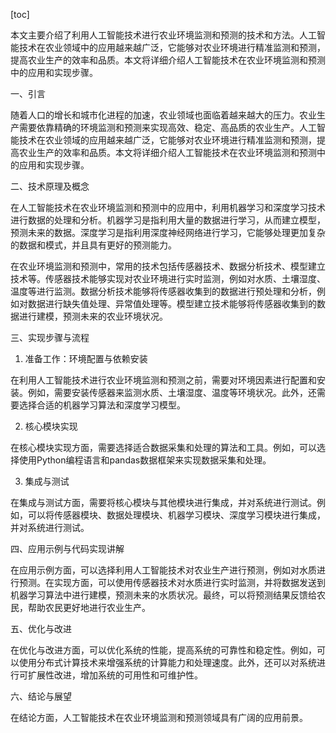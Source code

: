 
[toc]                    
                
                
本文主要介绍了利用人工智能技术进行农业环境监测和预测的技术和方法。人工智能技术在农业领域中的应用越来越广泛，它能够对农业环境进行精准监测和预测，提高农业生产的效率和品质。本文将详细介绍人工智能技术在农业环境监测和预测中的应用和实现步骤。

一、引言

随着人口的增长和城市化进程的加速，农业领域也面临着越来越大的压力。农业生产需要依靠精确的环境监测和预测来实现高效、稳定、高品质的农业生产。人工智能技术在农业领域的应用越来越广泛，它能够对农业环境进行精准监测和预测，提高农业生产的效率和品质。本文将详细介绍人工智能技术在农业环境监测和预测中的应用和实现步骤。

二、技术原理及概念

在人工智能技术在农业环境监测和预测中的应用中，利用机器学习和深度学习技术进行数据的处理和分析。机器学习是指利用大量的数据进行学习，从而建立模型，预测未来的数据。深度学习是指利用深度神经网络进行学习，它能够处理更加复杂的数据和模式，并且具有更好的预测能力。

在农业环境监测和预测中，常用的技术包括传感器技术、数据分析技术、模型建立技术等。传感器技术能够实现对农业环境进行实时监测，例如对水质、土壤湿度、温度等进行监测。数据分析技术能够将传感器收集到的数据进行预处理和分析，例如对数据进行缺失值处理、异常值处理等。模型建立技术能够将传感器收集到的数据进行建模，预测未来的农业环境状况。

三、实现步骤与流程

1. 准备工作：环境配置与依赖安装

在利用人工智能技术进行农业环境监测和预测之前，需要对环境因素进行配置和安装。例如，需要安装传感器来监测水质、土壤湿度、温度等环境状况。此外，还需要选择合适的机器学习算法和深度学习模型。

2. 核心模块实现

在核心模块实现方面，需要选择适合数据采集和处理的算法和工具。例如，可以选择使用Python编程语言和pandas数据框架来实现数据采集和处理。

3. 集成与测试

在集成与测试方面，需要将核心模块与其他模块进行集成，并对系统进行测试。例如，可以将传感器模块、数据处理模块、机器学习模块、深度学习模块进行集成，并对系统进行测试。

四、应用示例与代码实现讲解

在应用示例方面，可以选择利用人工智能技术对农业生产进行预测，例如对水质进行预测。在实现方面，可以使用传感器技术对水质进行实时监测，并将数据发送到机器学习算法中进行建模，预测未来的水质状况。最终，可以将预测结果反馈给农民，帮助农民更好地进行农业生产。

五、优化与改进

在优化与改进方面，可以优化系统的性能，提高系统的可靠性和稳定性。例如，可以使用分布式计算技术来增强系统的计算能力和处理速度。此外，还可以对系统进行可扩展性改进，增加系统的可用性和可维护性。

六、结论与展望

在结论方面，人工智能技术在农业环境监测和预测领域具有广阔的应用前景。


